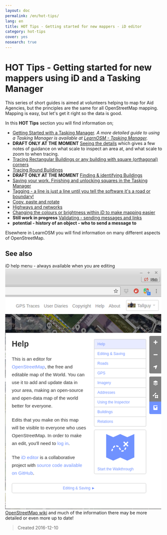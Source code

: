 ```yaml
---
layout: doc
permalink: /en/hot-tips/
lang: en
title: HOT Tips - Getting started for new mappers - iD editor
category: hot-tips
cover: yes
nosearch: true
---
```


HOT Tips - Getting started for new mappers using iD and a Tasking Manager
================

This series of short guides is aimed at volunteers helping to map for Aid Agencies, but the principles are the same for all OpenStreetMap mapping. Mapping is easy,  but let's get it right so the data is good.  

In this **HOT Tips** section you will find information on;  

- [Getting Started with a Tasking Manager](/en/hot-tips/getting-started/). *A more detailed guide to using a Tasking Manager is available at [LearnOSM - Tasking Manager](/en/coordination//tasking-manager/).*  
- **DRAFT ONLY AT THE MOMENT** [Seeing the details](/en/hot-tips/zoom/) which gives a few notes of guidance on what scale to inspect an area at, and what scale to zoom to when tracing.  
- [Tracing Rectangular Buildings or any building with square (orthagonal) corners](/en/hot-tips/tracing-rectangular-buildings/)  
- [Tracing Round Buildings](/en/hot-tips/tracing-round-buildings/)  
- **DRAFT ONLY AT THE MOMENT** [Finding & identifying Buildings](/en/hot-tips/finding-buildings/)  
- [Saving your work. Finishing and unlocking squares in the Tasking Manager](/en/hot-tips/saving/)  
- [Tagging - a line is just a line until you tell the software it's a road or boundary!](/en/hot-tips/tagging/)  
- [Copy, paste and rotate](/en/hot-tips/copy-paste/)  
- [Highways and networks](/en/hot-tips/network/)  
- [Changing the colours or brightness within iD to make mapping easier](/en/hot-tips/enhance/)  
- **Still work in progress** [Validating - sending messages and links](/en/hot-tips/validate/)  
- **potential - history of an object - who to send a message to**  


Elsewhere in LearnOSM you will find information on many different aspects of OpenStreetMap.

See also  
---------

iD help menu - always available when you are editing  
![iD help][]  
[OpenStreetMap wiki](https://wiki.openstreetmap.org/wiki/Main_Page) and much of the information there may be more detailed or even more up to date!  



> Created 2016-12-10  


[HOT logo with text]:/images/hot-tips/Hot_logo_with_text.svg
[iD help]:/images/hot-tips/iD-help.png
